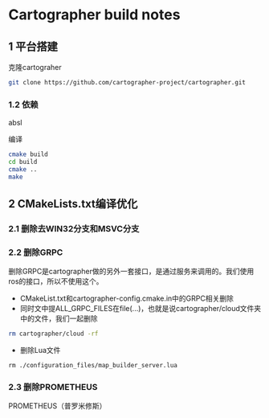 # Cartographer build notes

## 1 平台搭建
克隆cartograher
```bash
git clone https://github.com/cartographer-project/cartographer.git
```

### 1.2 依赖
absl

编译
```bash
cmake build
cd build
cmake ..
make
```

## 2 CMakeLists.txt编译优化
### 2.1 删除去WIN32分支和MSVC分支
### 2.2 删除GRPC
删除GRPC是cartographer做的另外一套接口，是通过服务来调用的。我们使用ros的接口，所以不使用这个。
* CMakeList.txt和cartographer-config.cmake.in中的GRPC相关删除
* 同时文中提ALL_GRPC_FILES在file(...)，也就是说cartographer/cloud文件夹中的文件，我们一起删除
```bash
rm cartographer/cloud -rf
```
* 删除Lua文件
```
rm ./configuration_files/map_builder_server.lua
```

### 2.3 删除PROMETHEUS
PROMETHEUS（普罗米修斯）